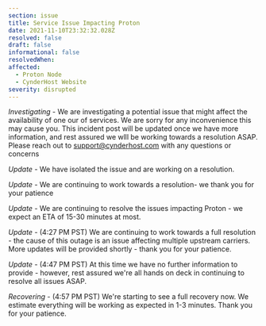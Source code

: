 ```yaml
---
section: issue
title: Service Issue Impacting Proton
date: 2021-11-10T23:32:32.028Z
resolved: false
draft: false
informational: false
resolvedWhen: 
affected:
  - Proton Node
  - CynderHost Website 
severity: disrupted
---
```

*Investigating* - We are investigating a potential issue that might affect the availability of one our of services. We are sorry for any inconvenience this may cause you. This incident post will be updated once we have more information, and rest assured we wlll be working towards a resolution ASAP. Please reach out to support@cynderhost.com with any questions or concerns

*Update* - We have isolated the issue and are working on a resolution.

*Update* - We are continuing to work towards a resolution- we thank you for your patience 

*Update* - We are continuing to resolve the issues impacting Proton - we expect an ETA of 15-30 minutes at most.

*Update* - (4:27 PM PST) We are continuing to work towards a full resolution - the cause of this outage is an issue affecting multiple upstream carriers. More updates will be provided shortly - thank you for your patience. 

*Update* - (4:47 PM PST) At this time we have no further information to provide - however, rest assured we're all hands on deck in continuing to resolve all issues ASAP. 

*Recovering* - (4:57 PM PST) We're starting to see a full recovery now. We estimate everything will be working as expected in 1-3 minutes. Thank you for your patience. 
